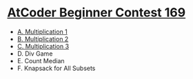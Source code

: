 # [AtCoder Beginner Contest 169](https://atcoder.jp/contests/abc169)

- [A. Multiplication 1](https://github.com/wingkwong/competitive-programming/tree/master/atcoder/contests/abc169/A.cpp)
- [B. Multiplication 2](https://github.com/wingkwong/competitive-programming/tree/master/atcoder/contests/abc169/B.cpp)
- [C. Multiplication 3](https://github.com/wingkwong/competitive-programming/tree/master/atcoder/contests/abc169/C.cpp)
- D. Div Game   
- E. Count Median
- F. Knapsack for All Subsets